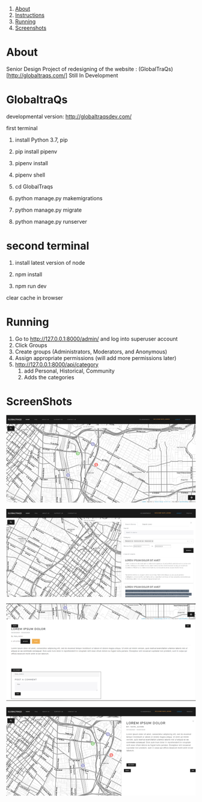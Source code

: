 1. [About](https://github.com/jwest115/GlobaltraQs/blob/master/README.md#about)
1. [Instructions](https://github.com/jwest115/GlobaltraQs/blob/master/README.md#globaltraqs) 
1. [Running](https://github.com/jwest115/GlobaltraQs/blob/master/README.md#running)
1. [Screenshots](https://github.com/jwest115/GlobaltraQs/blob/master/README.md#screenshots)



# About

Senior Design Project of redesigning of the website : (GlobalTraQs)[http://globaltraqs.com/]
Still In Development

# GlobaltraQs

developmental version: http://globaltraqsdev.com/

first terminal

1. install Python 3.7, pip 

1. pip install pipenv

1. pipenv install

1. pipenv shell

1. cd GlobalTraqs

1. python manage.py makemigrations

1. python manage.py migrate

1. python manage.py runserver

# second terminal

1. install latest version of node

1. npm install

1. npm run dev

clear cache in browser

# Running

1. Go to http://127.0.0.1:8000/admin/ and log into superuser account
1. Click Groups
1. Create groups (Administrators, Moderators, and Anonymous)
1. Assign appropriate permissions (will add more permissions later)
1. http://127.0.0.1:8000/api/category 
    1. add Personal, Historical, Community 
    1. Adds the categories

# ScreenShots

![HomePage](GlobalTraqs/media/media/Home.png)

![SearchSideBar](GlobalTraqs/media/media/Home_SideBar_Search.png)

![ViewStory](GlobalTraqs/media/media/ViewStory.png)

![StorySideBarSearch](GlobalTraqs/media/media/home_sidebar.png)
